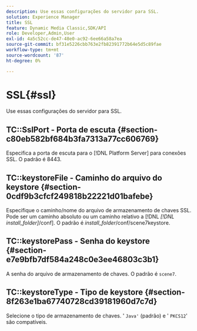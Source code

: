 ```yaml
---
description: Use essas configurações do servidor para SSL.
solution: Experience Manager
title: SSL
feature: Dynamic Media Classic,SDK/API
role: Developer,Admin,User
exl-id: 4a5c52cc-de47-48e0-ac92-6ee66a58a7ea
source-git-commit: bf31e5226cbb763e2fb82391772b64e5d5c89fae
workflow-type: tm+mt
source-wordcount: '87'
ht-degree: 0%

---
```


# SSL{#ssl}

Use essas configurações do servidor para SSL.

## TC::SslPort - Porta de escuta {#section-c80eb582bf684b3fa7313a77cc606769}

Especifica a porta de escuta para o [!DNL Platform Server] para conexões SSL. O padrão é 8443.

## TC::keystoreFile - Caminho do arquivo do keystore {#section-0cdf9b3cfcf249818b22221d01bafebe}

Especifique o caminho/nome do arquivo de armazenamento de chaves SSL. Pode ser um caminho absoluto ou um caminho relativo a [!DNL *[!DNL install_folder]*/conf]. O padrão é *install_folder*/conf/scene7keystore.

## TC::keystorePass - Senha do keystore {#section-e7e9bfb7df584a248c0e3ee46803c3b1}

A senha do arquivo de armazenamento de chaves. O padrão é `scene7`.

## TC::keystoreType - Tipo de keystore {#section-8f263e1ba67740728cd39181960d7c7d}

Selecione o tipo de armazenamento de chaves. &#39; `Java'` (padrão) e &#39; `PKCS12`&#39; são compatíveis.
